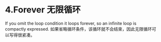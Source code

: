 

4.Forever 无限循环
======

If you omit the loop condition it loops forever, so an infinite loop is compactly expressed.
如果省略循环条件，该循环就不会结束，因此无限循环可以写得很紧凑。


